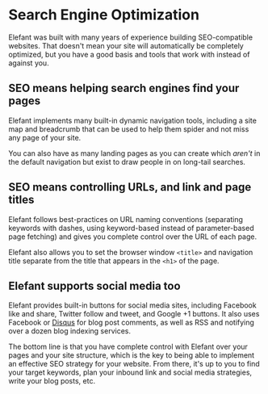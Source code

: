 # Search Engine Optimization

Elefant was built with many years of experience building SEO-compatible websites. That doesn't mean your site will automatically be completely optimized, but you have a good basis and tools that work with instead of against you.

## SEO means helping search engines find your pages

Elefant implements many built-in dynamic navigation tools, including a site map and breadcrumb that can be used to help them spider and not miss any page of your site.

You can also have as many landing pages as you can create which *aren't* in the default navigation but exist to draw people in on long-tail searches.

## SEO means controlling URLs, and link and page titles

Elefant follows best-practices on URL naming conventions (separating keywords with dashes, using keyword-based instead of parameter-based page fetching) and gives you complete control over the URL of each page.

Elefant also allows you to set the browser window `<title>` and navigation title separate from the title that appears in the `<h1>` of the page.

## Elefant supports social media too

Elefant provides built-in buttons for social media sites, including Facebook like and share, Twitter follow and tweet, and Google +1 buttons. It also uses Facebook or [Disqus](http://disqus.com/) for blog post comments, as well as RSS and notifying over a dozen blog indexing services.

The bottom line is that you have complete control with Elefant over your pages and your site structure, which is the key to being able to implement an effective SEO strategy for your website. From there, it's up to you to find your target keywords, plan your inbound link and social media strategies, write your blog posts, etc.